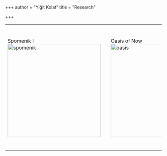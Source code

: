 +++
author = "Yiğit Kolat"
title = "Research"
<!--description = "UNDER CONSTRUCTION" -->
+++

<table cellspacing="0" cellpadding="0">
    <tr style="height: 40px;"></tr> <!-- Spacer row -->
    <tr>
        <td>
            <div class="overlay-text">Spomenik I</div>
            <a href="/works/spomenik_i/"><img src="spomenik.png" alt="spomenik" width="300" height="300"></a>
        </td>
        <td width="20"></td> <!-- Spacer cell -->
        <td>
            <div class="overlay-text">Oasis of Now</div>
            <a href="/works/oasis_of_now/"><img src="oasis.png" alt="oasis" width="300" height="300"></a>
        </td>
        <td width="20"></td> <!-- Spacer cell -->
        <td>
            <div class="overlay-text">Inference Engines</div>
            <a href="/works/inference_engines/"><img src="inference.png" alt="inference" width="300" height="300"></a>
        </td>
        <td width="20"></td> <!-- Spacer cell -->
        <td>    
            <div class="overlay-text">Tierra Arrasada</div>
            <a href="/works/tierra_arrasada/"><img src="tierra.png" alt="tierra" width="300" height="300"></a>
        </td>        
    </tr>
    <tr style="height: 40px;"></tr> <!-- Spacer row -->



